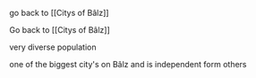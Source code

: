 go back to [[Citys of Bâlz]]

Go back to [[Citys of Bâlz]]

very diverse population 

one of the biggest city's on Bâlz and is independent form others
